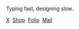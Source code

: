 Typing fast, designing slow.

[X](https://twitter.com/calebjolliffe)&nbsp;
[Shop](https://shop.calebjolliffe.co)&nbsp;
[Folio](https://calebjolliffe.co)&nbsp;
[Mail](mailto:jolliffe@black.com)
